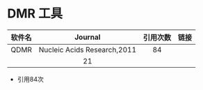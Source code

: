 # DMR 工具
|软件名|Journal|引用次数|链接|
|:--|:--:|:--:|:--:|
|QDMR|Nucleic Acids Research,2011|84||
||21|
- 引用84次
